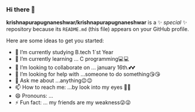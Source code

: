 ### Hi there 👋


**krishnapurapugnaneshwar/krishnapurapugnaneshwar** is a ✨ _special_ ✨ repository because its `README.md` (this file) appears on your GitHub profile.

Here are some ideas to get you started:

- 🔭 I’m currently studying B.tech 1`st Year      
- 🌱 I’m currently learning ... C programming💻💻 
- 👯 I’m looking to collaborate on ... january 16th.💕💕
- 🤔 I’m looking for help with ...someone to do something😘😘
- 💬 Ask me about ...anything😉😉
- 📫 How to reach me: ...by look into my eyes 👀👀
- 😄 Pronouns: ... 
- ⚡ Fun fact: ... my friends are my weakness😜😜

